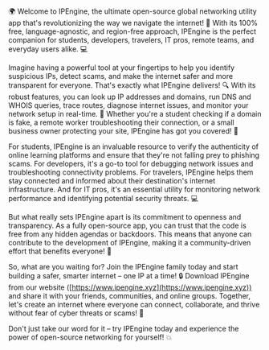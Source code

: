 🌍 Welcome to IPEngine, the ultimate open-source global networking utility app that's revolutionizing the way we navigate the internet! 🚀 With its 100% free, language-agnostic, and region-free approach, IPEngine is the perfect companion for students, developers, travelers, IT pros, remote teams, and everyday users alike. 💻

Imagine having a powerful tool at your fingertips to help you identify suspicious IPs, detect scams, and make the internet safer and more transparent for everyone. That's exactly what IPEngine delivers! 🔍 With its robust features, you can look up IP addresses and domains, run DNS and WHOIS queries, trace routes, diagnose internet issues, and monitor your network setup in real-time. 📡 Whether you're a student checking if a domain is fake, a remote worker troubleshooting their connection, or a small business owner protecting your site, IPEngine has got you covered! 💼

For students, IPEngine is an invaluable resource to verify the authenticity of online learning platforms and ensure that they're not falling prey to phishing scams. For developers, it's a go-to tool for debugging network issues and troubleshooting connectivity problems. For travelers, IPEngine helps them stay connected and informed about their destination's internet infrastructure. And for IT pros, it's an essential utility for monitoring network performance and identifying potential security threats. 💻

But what really sets IPEngine apart is its commitment to openness and transparency. As a fully open-source app, you can trust that the code is free from any hidden agendas or backdoors. This means that anyone can contribute to the development of IPEngine, making it a community-driven effort that benefits everyone! 🤝

So, what are you waiting for? Join the IPEngine family today and start building a safer, smarter internet – one IP at a time! 🔒 Download IPEngine from our website ([https://www.ipengine.xyz](https://www.ipengine.xyz)) and share it with your friends, communities, and online groups. Together, let's create an internet where everyone can connect, collaborate, and thrive without fear of cyber threats or scams! 🌟

Don't just take our word for it – try IPEngine today and experience the power of open-source networking for yourself! 💥